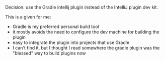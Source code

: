 Decision: use the Gradle intellij plugin instead of the IntelliJ plugin dev kit.

This is a given for me:

* Gradle is my preferred personal build tool
* it mostly avoids the need to configure the dev machine for building the plugin
* easy to integrate the plugin into projects that use Gradle
* I can't find it, but I thought I read somewhere the gradle plugin was the
  "blessed" way to build plugins now 
  